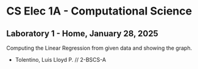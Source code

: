 # CS Elec 1A - Computational Science
## Laboratory 1 - Home, January 28, 2025

Computing the Linear Regression from given data and showing the graph.

- Tolentino, Luis Lloyd P. // 2-BSCS-A